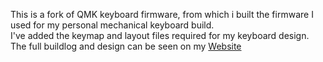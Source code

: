 This is a fork of QMK keyboard firmware, from which i built the firmware I used for my personal mechanical keyboard build. <br>
I've added the keymap and layout files required for my keyboard design.<br>
The full buildlog and design can be seen on my [Website](https://basilious.ca/mechanical-keyboard-build/)
